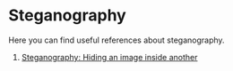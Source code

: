 # Steganography

Here you can find useful references about steganography.

1. [Steganography: Hiding an image inside another](https://towardsdatascience.com/steganography-hiding-an-image-inside-another-77ca66b2acb1) 

   ​    


